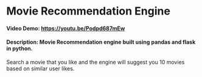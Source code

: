 # Movie Recommendation Engine
#### Video Demo:  https://youtu.be/Podpd687mEw
#### Description: Movie Recommendation engine built using pandas and flask in python.

Search a movie that you like and the engine will suggest you 10 movies based on similar user likes.
